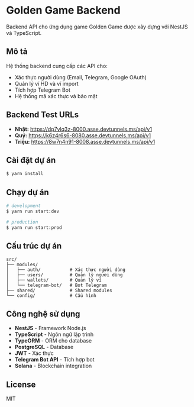 # Golden Game Backend

Backend API cho ứng dụng game Golden Game được xây dựng với NestJS và TypeScript.

## Mô tả

Hệ thống backend cung cấp các API cho:
- Xác thực người dùng (Email, Telegram, Google OAuth)
- Quản lý ví HD và ví import
- Tích hợp Telegram Bot
- Hệ thống mã xác thực và bảo mật

## Backend Test URLs

- **Nhật:** https://dp7vlq3z-8000.asse.devtunnels.ms/api/v1
- **Quý:** https://k6z4r6s6-8080.asse.devtunnels.ms/api/v1
- **Triệu:** https://8w7n4n91-8008.asse.devtunnels.ms/api/v1

## Cài đặt dự án

```bash
$ yarn install
```

## Chạy dự án

```bash
# development
$ yarn run start:dev

# production
$ yarn run start:prod
```

## Cấu trúc dự án

```
src/
├── modules/
│   ├── auth/           # Xác thực người dùng
│   ├── users/          # Quản lý người dùng
│   ├── wallets/        # Quản lý ví
│   └── telegram-bot/   # Bot Telegram
├── shared/             # Shared modules
└── config/             # Cấu hình
```

## Công nghệ sử dụng

- **NestJS** - Framework Node.js
- **TypeScript** - Ngôn ngữ lập trình
- **TypeORM** - ORM cho database
- **PostgreSQL** - Database
- **JWT** - Xác thực
- **Telegram Bot API** - Tích hợp bot
- **Solana** - Blockchain integration

## License

MIT
